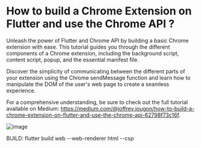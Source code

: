 # How to build a Chrome Extension on Flutter and use the Chrome API ?

Unleash the power of Flutter and Chrome API by building a basic Chrome extension with ease. This tutorial guides you through the different components of a Chrome extension, including the background script, content script, popup, and the essential manifest file.

Discover the simplicity of communicating between the different parts of your extension using the Chrome sendMessage function and learn how to manipulate the DOM of the user's web page to create a seamless experience.

For a comprehensive understanding, be sure to check out the full tutorial available on Medium: https://medium.com/@joffrey.jougon/how-to-build-a-chrome-extension-on-flutter-and-use-the-chrome-api-62798f73c16f.

![image](https://user-images.githubusercontent.com/99202813/217265270-ff9c765b-8bbe-473b-947c-7ef71d1a571f.png)

BUILD:
flutter build web --web-renderer html --csp

